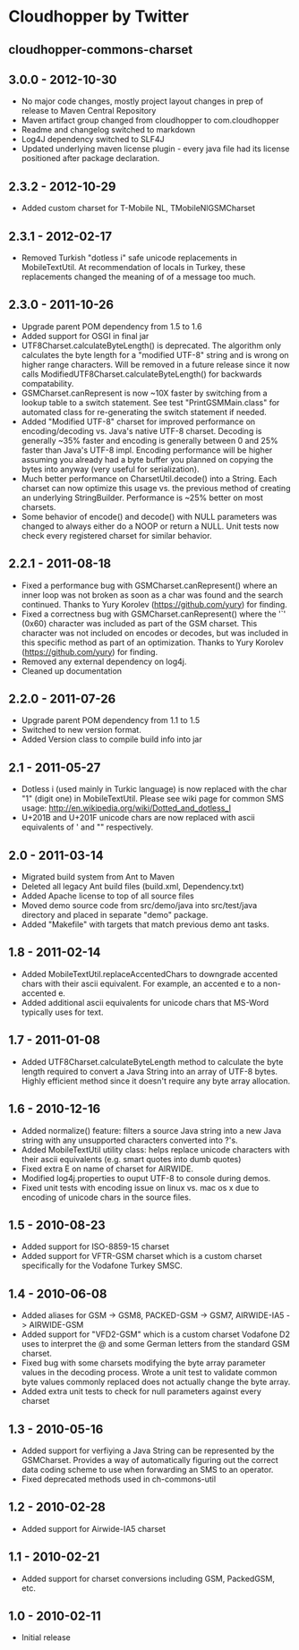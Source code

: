 Cloudhopper by Twitter
============================

cloudhopper-commons-charset
---------------------------

## 3.0.0 - 2012-10-30
 - No major code changes, mostly project layout changes in prep of release to
   Maven Central Repository
 - Maven artifact group changed from cloudhopper to com.cloudhopper
 - Readme and changelog switched to markdown
 - Log4J dependency switched to SLF4J
 - Updated underlying maven license plugin - every java file had its
   license positioned after package declaration.

## 2.3.2 - 2012-10-29
 - Added custom charset for T-Mobile NL, TMobileNlGSMCharset

## 2.3.1 - 2012-02-17
 - Removed Turkish "dotless i" safe unicode replacements in MobileTextUtil.
    At recommendation of locals in Turkey, these replacements changed the 
    meaning of of a message too much.

## 2.3.0 - 2011-10-26
 - Upgrade parent POM dependency from 1.5 to 1.6
 - Added support for OSGI in final jar
 - UTF8Charset.calculateByteLength() is deprecated.  The algorithm  only
    calculates the byte length for a "modified UTF-8" string and is wrong on
    higher range characters.  Will be removed in a future release since it
    now calls ModifiedUTF8Charset.calculateByteLength() for backwards compatability.
 - GSMCharset.canRepresent is now ~10X faster by switching from a lookup table
    to a switch statement.  See test "PrintGSMMain.class" for automated class
    for re-generating the switch statement if needed.
 - Added "Modified UTF-8" charset for improved performance on encoding/decoding
    vs. Java's native UTF-8 charset.  Decoding is generally ~35% faster and 
    encoding is generally between 0 and 25% faster than Java's UTF-8 impl. 
    Encoding performance will be higher assuming you already had a byte buffer
    you planned on copying the bytes into anyway (very useful for serialization).
 - Much better performance on CharsetUtil.decode() into a String.  Each 
    charset can now optimize this usage vs. the previous method of creating
    an underlying StringBuilder.  Performance is ~25% better on most charsets.
 - Some behavior of encode() and decode() with NULL parameters was changed
    to always either do a NOOP or return a NULL.  Unit tests now check every
    registered charset for similar behavior.

## 2.2.1 - 2011-08-18
 - Fixed a performance bug with GSMCharset.canRepresent() where an inner loop
    was not broken as soon as a char was found and the search continued.
    Thanks to Yury Korolev (https://github.com/yury) for finding.
 - Fixed a correctness bug with GSMCharset.canRepresent() where the '`' (0x60)
    character was included as part of the GSM charset. This character was not
    included on encodes or decodes, but was included in this specific method
    as part of an optimization.
    Thanks to Yury Korolev (https://github.com/yury) for finding.
 - Removed any external dependency on log4j.
 - Cleaned up documentation

## 2.2.0 - 2011-07-26
 - Upgrade parent POM dependency from 1.1 to 1.5
 - Switched to new version format.
 - Added Version class to compile build info into jar

## 2.1 - 2011-05-27
 - Dotless i (used mainly in Turkic language) is now replaced with the char "1"
    (digit one) in MobileTextUtil. Please see wiki page for common SMS usage:
      http://en.wikipedia.org/wiki/Dotted_and_dotless_I
 - U+201B and U+201F unicode chars are now replaced with ascii equivalents of
    ' and "" respectively.

## 2.0 - 2011-03-14
 - Migrated build system from Ant to Maven
 - Deleted all legacy Ant build files (build.xml, Dependency.txt)
 - Added Apache license to top of all source files
 - Moved demo source code from src/demo/java into src/test/java directory and
    placed in separate "demo" package.
 - Added "Makefile" with targets that match previous demo ant tasks.

## 1.8 - 2011-02-14
 - Added MobileTextUtil.replaceAccentedChars to downgrade accented chars with
    their ascii equivalent.  For example, an accented e to a non-accented e.
 - Added additional ascii equivalents for unicode chars that MS-Word typically
    uses for text.

## 1.7 - 2011-01-08
 - Added UTF8Charset.calculateByteLength method to calculate the byte length
    required to convert a Java String into an array of UTF-8 bytes. Highly
    efficient method since it doesn't require any byte array allocation.

## 1.6 - 2010-12-16
 - Added normalize() feature: filters a source Java string into a new Java
    string with any unsupported characters converted into ?'s.
 - Added MobileTextUtil utility class: helps replace unicode characters with
    their ascii equivalents (e.g. smart quotes into dumb quotes)
 - Fixed extra E on name of charset for AIRWIDE.
 - Modified log4j.properties to ouput UTF-8 to console during demos.
 - Fixed unit tests with encoding issue on linux vs. mac os x due to encoding
    of unicode chars in the source files.

## 1.5 - 2010-08-23
 - Added support for ISO-8859-15 charset
 - Added support for VFTR-GSM charset which is a custom charset specifically
    for the Vodafone Turkey SMSC.

## 1.4 - 2010-06-08
 - Added aliases for GSM -> GSM8, PACKED-GSM -> GSM7, AIRWIDE-IA5 -> AIRWIDE-GSM
 - Added support for "VFD2-GSM" which is a custom charset Vodafone D2 uses to
    interpret the @ and some German letters from the standard GSM charset.
 - Fixed bug with some charsets modifying the byte array parameter values in
    the decoding process.  Wrote a unit test to validate common byte values
    commonly replaced does not actually change the byte array.
 - Added extra unit tests to check for null parameters against every charset

## 1.3 - 2010-05-16
 - Added support for verfiying a Java String can be represented by the
    GSMCharset.  Provides a way of automatically figuring out the correct
    data coding scheme to use when forwarding an SMS to an operator.
 - Fixed deprecated methods used in ch-commons-util

## 1.2 - 2010-02-28
 - Added support for Airwide-IA5 charset

## 1.1 - 2010-02-21
 - Added support for charset conversions including GSM, PackedGSM, etc.

## 1.0 - 2010-02-11
 - Initial release